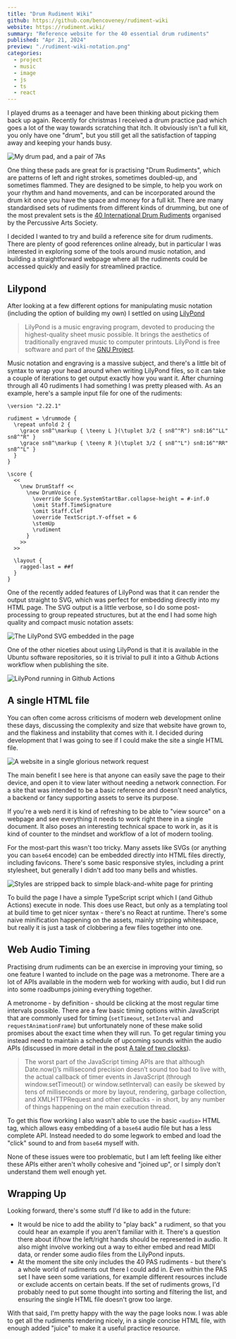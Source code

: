 ```yaml
---
title: "Drum Rudiment Wiki"
github: https://github.com/bencoveney/rudiment-wiki
website: https://rudiment.wiki/
summary: "Reference website for the 40 essential drum rudiments"
published: "Apr 21, 2024"
preview: "./rudiment-wiki-notation.png"
categories:
  - project
  - music
  - image
  - js
  - ts
  - react
---
```


I played drums as a teenager and have been thinking about picking them back up again. Recently for christmas I received a drum practice pad which goes a lot of the way towards scratching that itch. It obviously isn't a full kit, you only have one "drum", but you still get all the satisfaction of tapping away and keeping your hands busy.

![My drum pad, and a pair of 7As](./rudiment-wiki-pad.jpg "My drum pad, and a pair of 7As")

One thing these pads are great for is practising "Drum Rudiments", which are patterns of left and right strokes, sometimes doubled-up, and sometimes flammed. They are designed to be simple, to help you work on your rhythm and hand movements, and can be incorporated around the drum kit once you have the space and money for a full kit. There are many standardised sets of rudiments from different kinds of drumming, but one of the most prevalent sets is the [40 International Drum Rudiments](https://www.pas.org/resources/rudiments) organised by the Percussive Arts Society.

I decided I wanted to try and build a reference site for drum rudiments. There are plenty of good references online already, but in particular I was interested in exploring some of the tools around music notation, and building a straightforward webpage where all the rudiments could be accessed quickly and easily for streamlined practice.

## Lilypond

After looking at a few different options for manipulating music notation (including the option of building my own) I settled on using [LilyPond](https://lilypond.org/)

> LilyPond is a music engraving program, devoted to producing the highest-quality sheet music possible. It brings the aesthetics of traditionally engraved music to computer printouts. LilyPond is free software and part of the [GNU Project](https://gnu.org/).

Music notation and engraving is a massive subject, and there's a little bit of syntax to wrap your head around when writing LilyPond files, so it can take a couple of iterations to get output exactly how you want it. After churning through all 40 rudiments I had something I was pretty pleased with. As an example, here's a sample input file for one of the rudiments:

```plaintext
\version "2.22.1"

rudiment = \drummode {
  \repeat unfold 2 {
    \grace sn8^\markup { \teeny L }(\tuplet 3/2 { sn8^"R") sn8:16^"LL" sn8^"R" }
    \grace sn8^\markup { \teeny R }(\tuplet 3/2 { sn8^"L") sn8:16^"RR" sn8^"L" }
  }
}

\score {
  <<
    \new DrumStaff <<
      \new DrumVoice {
        \override Score.SystemStartBar.collapse-height = #-inf.0
        \omit Staff.TimeSignature
        \omit Staff.Clef
        \override TextScript.Y-offset = 6
        \stemUp
        \rudiment
      }
    >>
  >>

  \layout {
    ragged-last = ##f
  }
}
```

One of the recently added features of LilyPond was that it can render the output straight to SVG, which was perfect for embedding directly into my HTML page. The SVG output is a little verbose, so I do some post-processing to group repeated structures, but at the end I had some high quality and compact music notation assets:

![The LilyPond SVG embedded in the page](./rudiment-wiki-notation.png "The LilyPond SVG embedded in the page")

One of the other niceties about using LilyPond is that it is available in the Ubuntu software repositories, so it is trivial to pull it into a Github Actions workflow when publishing the site.

![LilyPond running in Github Actions](./rudiment-wiki-actions.png "LilyPond running in Github Actions")

## A single HTML file

You can often come across criticisms of modern web development online these days, discussing the complexity and size that website have grown to, and the flakiness and instability that comes with it. I decided during development that I was going to see if I could make the site a single HTML file.

![A website in a single glorious network request](./rudiment-wiki-network.png "A website in a single glorious network request")

The main benefit I see here is that anyone can easily save the page to their device, and open it to view later without needing a network connection. For a site that was intended to be a basic reference and doesn't need analytics, a backend or fancy supporting assets to serve its purpose.

If you're a web nerd it is kind of refreshing to be able to "view source" on a webpage and see everything it needs to work right there in a single document. It also poses an interesting technical space to work in, as it is kind of counter to the mindset and workflow of a lot of modern tooling.

For the most-part this wasn't too tricky. Many assets like SVGs (or anything you can `base64` encode) can be embedded directly into HTML files directly, including favicons. There's some basic responsive styles, including a print stylesheet, but generally I didn't add too many bells and whistles.

![Styles are stripped back to simple black-and-white page for printing](./rudiment-wiki-print.png "Styles are stripped back to simple black-and-white page for printing")

To build the page I have a simple TypeScript script which I (and Github Actions) execute in node. This does use React, but only as a templating tool at build time to get nicer syntax - there's no React at runtime. There's some naive minification happening on the assets, mainly stripping whitespace, but really it is just a task of clobbering a few files together into one.

## Web Audio Timing

Practising drum rudiments can be an exercise in improving your timing, so one feature I wanted to include on the page was a metronome. There are a lot of APIs available in the modern web for working with audio, but I did run into some roadbumps joining everything together.

A metronome - by definition - should be clicking at the most regular time intervals possible. There are a few basic timing options within JavaScript that are commonly used for timing (`setTimeout`, `setInterval` and `requestAnimationFrame`) but unfortunately none of these make solid promises about the exact time when they will run. To get regular timing you instead need to maintain a schedule of upcoming sounds within the audio APIs (discussed in more detail in the post [A tale of two clocks](https://web.dev/articles/audio-scheduling)).

> The worst part of the JavaScript timing APIs are that although Date.now()’s millisecond precision doesn’t sound too bad to live with, the actual callback of timer events in JavaScript (through window.setTimeout() or window.setInterval) can easily be skewed by tens of milliseconds or more by layout, rendering, garbage collection, and XMLHTTPRequest and other callbacks - in short, by any number of things happening on the main execution thread.

To get this flow working I also wasn't able to use the basic `<audio>` HTML tag, which allows easy embedding of a `base64` audio file but has a less complete API. Instead needed to do some legwork to embed and load the "click" sound to and from `base64` myself with.

None of these issues were too problematic, but I am left feeling like either these APIs either aren't wholly cohesive and "joined up", or I simply don't understand them well enough yet.

## Wrapping Up

Looking forward, there's some stuff I'd like to add in the future:

- It would be nice to add the ability to "play back" a rudiment, so that you could hear an example if you aren't familiar with it. There's a question there about if/how the left/right hands should be represented in audio. It also might involve working out a way to either embed and read MIDI data, or render some audio files from the LilyPond inputs.
- At the moment the site only includes the 40 PAS rudiments - but there's a whole world of rudiments out there I could add in. Even within the PAS set I have seen some variations, for example different resources include or exclude accents on certain beats. If the set of rudiments grows, I'd probably need to put some thought into sorting and filtering the list, and ensuring the single HTML file doesn't grow too large.

With that said, I'm pretty happy with the way the page looks now. I was able to get all the rudiments rendering nicely, in a single concise HTML file, with enough added "juice" to make it a useful practice resource.
